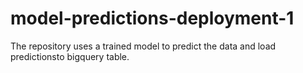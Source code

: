 # model-predictions-deployment-1
The repository uses a trained model to predict the data and load predictionsto bigquery table. 
